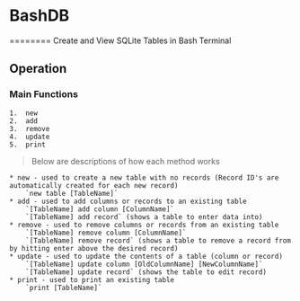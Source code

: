 # BashDB
========
Create and View SQLite Tables in Bash Terminal

Operation
------------

### Main Functions
    1.  new
    2.  add
    3.  remove
    4.  update
    5.  print

> Below are descriptions of how each method works

    * new - used to create a new table with no records (Record ID's are automatically created for each new record)
        `new table [TableName]`
    * add - used to add columns or records to an existing table
        `[TableName] add column [ColumnName]`
        `[TableName] add record` (shows a table to enter data into)
    * remove - used to remove columns or records from an existing table
        `[TableName] remove column [ColumnName]`
        `[TableName] remove record` (shows a table to remove a record from by hitting enter above the desired record)
    * update - used to update the contents of a table (column or record)
        `[TableName] update column [OldColumnName] [NewColumnName]`
        `[TableName] update record` (shows the table to edit record)
    * print - used to print an existing table
        `print [TableName]`


